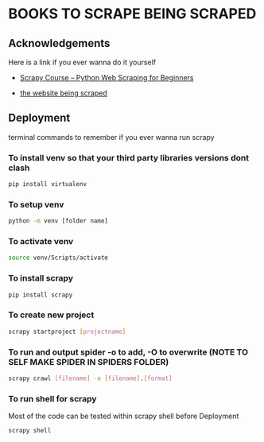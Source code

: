 # BOOKS TO SCRAPE BEING SCRAPED




## Acknowledgements
Here is a link if you ever wanna do it yourself
 - [Scrapy Course – Python Web Scraping for Beginners](https://www.youtube.com/watch?v=mBoX_JCKZTE)

 - [the website being scraped](https://books.toscrape.com/)


## Deployment

terminal commands to remember if you ever wanna run scrapy

### To install venv so that your third party libraries versions dont clash
```bash
pip install virtualenv
```
### To setup venv
```bash
python -m venv [folder name]
```
### To activate venv
```bash
source venv/Scripts/activate
```
### To install scrapy
```bash
pip install scrapy
```
### To create new project
```bash
scrapy startproject [projectname]
```
### To run and output spider -o to add, -O to overwrite (NOTE TO SELF MAKE SPIDER IN SPIDERS FOLDER)
```bash
scrapy crawl [filename] -o [filename].[format]
```
### To run shell for scrapy
Most of the code can be tested within scrapy shell before Deployment
```bash
scrapy shell
```
